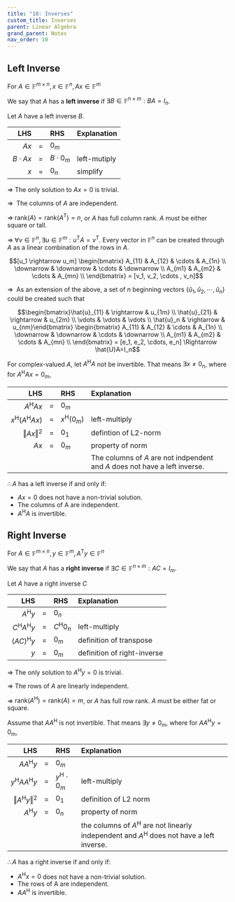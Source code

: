 ```yaml
---
title: "10: Inverses"
custom_title: Inverses
parent: Linear Algebra
grand_parent: Notes
nav_order: 10
---
```


## Left Inverse

For $A\in\mathbb{F}^{m\times n}, x\in \mathbb{F}^n, Ax\in\mathbb{F}^m$

We say that $A$ has a **left inverse** if $\exists B\in\mathbb{F}^{n\times m} : BA=I_n$.

Let $A$ have a left inverse $B$.

|LHS||RHS|Explanation|
|--:|:-:|:--|:--|
|$Ax$|$=$|$0_m$||
$\;B\cdot Ax$|$=$|$B\cdot0_m$|left-mutiply|
|$x$|$=$|$0_n$|simplify|

$\Longrightarrow$ The only solution to $Ax=0$ is trivial.

$\Longrightarrow\;$ The columns of $A$ are independent.

$\Longrightarrow\; \mathrm{rank}(A) = \mathrm{rank}(A^\mathrm{T}) = n$, or $A$ has full column rank. $A$ must be either square or tall.

$\Longrightarrow\; \forall v\in \mathbb{F}^n, \exists u\in \mathbb{F}^m : u^\mathrm{T}A=v^\mathrm{T}$. Every vector in $\mathbb{F}^n$ can be created through $A$ as a linear combination of the rows in $A$.

$$[u_1 \rightarrow u_m] \begin{bmatrix} A_{11} & A_{12} & \cdots & A_{1n} \\ \downarrow & \downarrow & \cdots & \downarrow \\ A_{m1} & A_{m2} & \cdots & A_{mn} \\ \end{bmatrix} = [v_1, v_2, \cdots , v_n]$$

$\Longrightarrow\;$ As an extension of the above, a set of $n$ beginning vectors $\{\hat{u}_1, \hat{u}_2, \cdots, \hat{u}_n\}$ could be created such that 

$$\begin{bmatrix}\hat{u}_{11} & \rightarrow & u_{1m} \\ \hat{u}_{21} & \rightarrow & u_{2m} \\ \vdots & \vdots & \vdots \\ \hat{u}_n & \rightarrow & u_{nm}\end{bmatrix} \begin{bmatrix} A_{11} & A_{12} & \cdots & A_{1n} \\ \downarrow & \downarrow & \cdots & \downarrow \\ A_{m1} & A_{m2} & \cdots & A_{mn} \\ \end{bmatrix} = [e_1, e_2, \cdots, e_n] \Rightarrow \hat{U}A=I_n$$

For complex-valued $A$, let $A^\mathrm{H}A$ not be invertible. That means $\exists x\neq 0_n$, where for $A^\mathrm{H}Ax=0_m$,

|LHS||RHS|Explanation|
|--:|:-:|:--|:--|
|$A^\mathrm{H}Ax$|$=$|$0_m$||
|$x^\mathrm{H}(A^\mathrm{H}Ax)$|$=$|$x^\mathrm{H}(0_m)$|left-multiply|
|$\Vert Ax \Vert^2$|$=$|$0_1$|defintion of L2-norm|
|$Ax$|$=$|$0_m$|property of norm|
||||The columns of $A$ are not indpendent and $A$ does not have a left inverse.

$\therefore A$ has a left inverse if and only if:
- $Ax=0$ does not have a non-trivial solution.
- The columns of A are independent.
- $A^\mathrm{H}A$ is invertible.

## Right Inverse

For $A\in\mathbb{F}^{m\times n}, y\in \mathbb{F}^m, A^\mathrm{T}y\in\mathbb{F}^n$

We say that $A$ has a **right inverse** if $\exists C\in\mathbb{F}^{n\times m} : AC=I_m$.

Let $A$ have a right inverse $C$

|LHS||RHS|Explanation|
|--:|:-:|:--|:--|
|$A^\mathrm{H}y$|$=$|$0_n$||
|$\;C^\mathrm{H}A^\mathrm{H}y$|$=$|$C^\mathrm{H}0_n$|left-multiply|
|$(AC)^\mathrm{H}y$|$=$|$0_m$|definition of transpose|
|$y$|$=$|$0_m$|definition of right-inverse|

$\Longrightarrow$ The only solution to $A^\mathrm{H}y=0$ is trivial.

$\Longrightarrow$ The rows of $A$ are linearly independent.

$\Longrightarrow$ $\mathrm{rank}(A^\mathrm{H}) = \mathrm{rank}(A)=m$, or $A$ has full row rank. $A$ must be either fat or square.

Assume that $AA^\mathrm{H}$ is not invertible. That means $\exists y \neq 0_m$, where for $AA^\mathrm{H}y=0_m$,

|LHS||RHS|Explanation|
|--:|:-:|:--|:--|
|$AA^\mathrm{H}y$|$=$|$0_m$||
|$y^\mathrm{H}AA^\mathrm{H}y$|$=$|$y^\mathrm{H}\cdot 0_m$|left-multiply|
|$\Vert A^\mathrm{H}y \Vert^2$|$=$|$0_1$|definition of L2 norm|
|$A^\mathrm{H}y$|$=$|$0_n$|property of norm|
||||the columns of $A^\mathrm{H}$ are not linearly independent and $A^\mathrm{H}$ does not have a left inverse.|

$\therefore A$ has a right inverse if and only if:
- $A^\mathrm{H}x=0$ does not have a non-trivial solution.
- The rows of A are independent.
- $AA^\mathrm{H}$ is invertible.